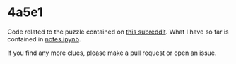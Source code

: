 # 4a5e1

Code related to the puzzle contained on [this subreddit](https://www.reddit.com/r/4a5e1/).
What I have so far is contained in [notes.ipynb](notes.ipynb).

If you find any more clues, please make a pull request or open an issue.
